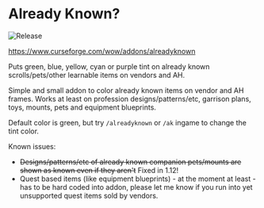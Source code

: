 # Already Known?

![Release](https://github.com/ahakola/AlreadyKnown/actions/workflows/release.yml/badge.svg)

https://www.curseforge.com/wow/addons/alreadyknown

Puts green, blue, yellow, cyan or purple tint on already known scrolls/pets/other learnable items on vendors and AH.

Simple and small addon to color already known items on vendor and AH frames. Works at least on profession designs/patterns/etc, garrison plans, toys, mounts, pets and equipment blueprints.

Default color is green, but try `/alreadyknown` or `/ak` ingame to change the tint color.

Known issues:

* ~~Designs/patterns/etc of already known companion pets/mounts are shown as known even if they aren't~~ Fixed in 1.12!
* Quest based items (like equipment blueprints) - at the moment at least - has to be hard coded into addon, please let me know if you run into yet unsupported quest items sold by vendors.